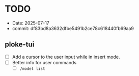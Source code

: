 # TODO 

- Date: 2025-07-17
- commit: df83bd8a3632dfbe5491b2ce78c618440fb69aa9

## ploke-tui

- [ ] Add a cursor to the user input while in insert mode.
- [ ] Better info for user commands
  - [ ] `/model list`
